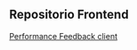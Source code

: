## Repositorio Frontend
[Performance Feedback client](https://github.com/FeedbackPerformance/PerformanceFeedback-client)

